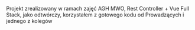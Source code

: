Projekt zrealizowany w ramach zajęć AGH MWO, Rest Controller + Vue Full Stack, jako odtwórczy, korzystałem z gotowego kodu od Prowadzących i jednego z kolegów
